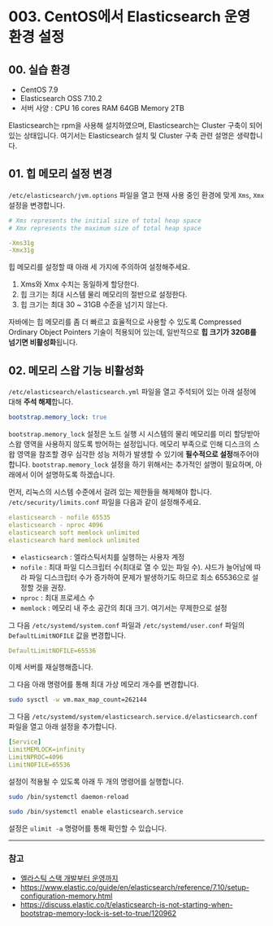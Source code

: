 # 003. CentOS에서 Elasticsearch 운영 환경 설정

## 00. 실습 환경

- CentOS 7.9
- Elasticsearch OSS 7.10.2
- 서버 사양 : CPU 16 cores RAM 64GB Memory 2TB

Elasticsearch는 rpm을 사용해 설치하였으며, Elasticsearch는 Cluster 구축이 되어 있는 상태입니다.
여기서는 Elasticsearch 설치 및 Cluster 구축 관련 설명은 생략합니다.

## 01. 힙 메모리 설정 변경

`/etc/elasticsearch/jvm.options` 파일을 열고 현재 사용 중인 환경에 맞게 `Xms`, `Xmx` 설정을 변경합니다. 

```yaml
# Xms represents the initial size of total heap space
# Xmx represents the maximum size of total heap space

-Xms31g
-Xmx31g
```

힙 메모리를 설정할 때 아래 세 가지에 주의하여 설정해주세요.

1. Xms와 Xmx 수치는 동일하게 할당한다.
2. 힙 크기는 최대 시스템 물리 메모리의 절반으로 설정한다.
3. 힙 크기는 최대 30 ~ 31GB 수준을 넘기지 않는다.

자바에는 힙 메모리를 좀 더 빠르고 효율적으로 사용할 수 있도록 Compressed Ordinary Object Pointers 기술이 적용되어 있는데, 일반적으로 **힙 크기가 32GB를 넘기면 비활성화**됩니다.

## 02. 메모리 스왑 기능 비활성화

`/etc/elasticsearch/elasticsearch.yml` 파일을 열고 주석되어 있는 아래 설정에 대해 **주석 해제**합니다.

```yaml
bootstrap.memory_lock: true
```

`bootstrap.memory_lock` 설정은 노드 실행 시 시스템의 물리 메모리를 미리 할당받아 스왑 영역을 사용하지 않도록 방어하는 설정입니다. 메모리 부족으로 인해 디스크의 스왑 영역을 참조할 경우 심각한 성능 저하가 발생할 수 있기에 **필수적으로 설정**해주어야 합니다. `bootstrap.memory_lock` 설정을 하기 위해서는 추가적인 설명이 필요하며, 아래에서 이어 설명하도록 하겠습니다.

먼저, 리눅스의 시스템 수준에서 걸려 있는 제한들을 해제해야 합니다. `/etc/security/limits.conf` 파일을 다음과 같이 설정해주세요.

```yaml
elasticsearch - nofile 65535
elasticsearch - nproc 4096
elasticsearch soft memlock unlimited
elasticsearch hard memlock unlimited
```

- `elasticsearch` : 엘라스틱서치를 실행하는 사용자 계정
- `nofile` : 최대 파일 디스크립터 수(최대로 열 수 있는 파일 수). 샤드가 늘어남에 따라 파일 디스크립터 수가 증가하여 문제가 발생하기도 하므로 최소 65536으로 설정할 것을 권장.
- `nproc` : 최대 프로세스 수
- `memlock` : 메모리 내 주소 공간의 최대 크기. 여기서는 무제한으로 설정

그 다음 `/etc/systemd/system.conf` 파일과 `/etc/systemd/user.conf` 파일의 `DefaultLimitNOFILE` 값을 변경합니다.

```yaml
DefaultLimitNOFILE=65536
```

이제 서버를 재실행해줍니다.

그 다음 아래 명령어를 통해 최대 가상 메모리 개수를 변경합니다.

```bash
sudo sysctl -w vm.max_map_count=262144
```

그 다음 `/etc/systemd/system/elasticsearch.service.d/elasticsearch.conf` 파일을 열고 아래 설정을 추가합니다.

```yaml
[Service]
LimitMEMLOCK=infinity
LimitNPROC=4096
LimitNOFILE=65536
```

설정이 적용될 수 있도록 아래 두 개의 명령어를 실행합니다.

```bash
sudo /bin/systemctl daemon-reload

sudo /bin/systemctl enable elasticsearch.service
```

설정은 `ulimit -a` 명령어를 통해 확인할 수 있습니다.

---

### 참고
- [엘라스틱 스택 개발부터 운영까지](https://product.kyobobook.co.kr/detail/S000001932755)
- <https://www.elastic.co/guide/en/elasticsearch/reference/7.10/setup-configuration-memory.html>
- <https://discuss.elastic.co/t/elasticsearch-is-not-starting-when-bootstrap-memory-lock-is-set-to-true/120962>